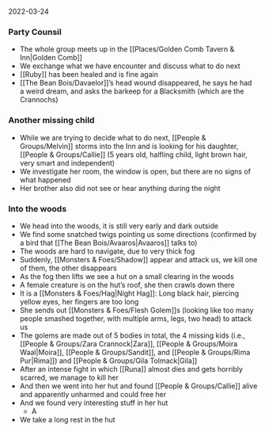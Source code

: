 2022-03-24


### Party Counsil
- The whole group meets up in the [[Places/Golden Comb Tavern & Inn|Golden Comb]]
- We exchange what we have encounter and discuss what to do next
- [[Ruby]] has been healed and is fine again
- [[The Bean Bois/Davaelor]]’s head wound disappeared, he says he had a weird dream, and asks the barkeep for a Blacksmith (which are the Crannochs)

### Another missing child
- While we are trying to decide what to do next, [[People & Groups/Melvin]] storms into the Inn and is looking for his daughter, [[People & Groups/Callie]] (5 years old, halfling child, light brown hair, very smart and independent)
- We investigate her room, the window is open, but there are no signs of what happened
- Her brother also did not see or hear anything during the night

### Into the woods
- We head into the woods, it is still very early and dark outside
- We find some snatched twigs pointing us some directions (confirmed by a bird that [[The Bean Bois/Avaaros|Avaaros]] talks to)
- The woods are hard to navigate, due to very thick fog
- Suddenly, [[Monsters & Foes/Shadow]] appear and attack us, we kill one of them, the other disappears
- As the fog then lifts we see a hut on a small clearing in the woods
- A female creature is on the hut’s roof, she then crawls down there
- It is a [[Monsters & Foes/Hag|Night Hag]]: Long black hair, piercing yellow eyes, her fingers are too long
- She sends out [[Monsters & Foes/Flesh Golem]]s (looking like too many people smashed together, with multiple arms, legs, two head) to attack us 
- The golems are made out of 5 bodies in total, the 4 missing kids (i.e., [[People & Groups/Zara Crannock|Zara]], [[People & Groups/Moira Waal|Moira]], [[People & Groups/Sandit]], and [[People & Groups/Rima Pur|Rima]]) and [[People & Groups/Gila Tolmack|Gila]]
- After an intense fight in which [[Runa]] almost dies and gets horribly scarred, we manage to kill her
- And then we went into her hut and found [[People & Groups/Callie]] alive and apparently unharmed and could free her 
- And we found very interesting stuff in her hut
	- A 
- We take a long rest in the hut
